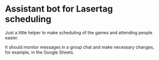 # Assistant bot for Lasertag scheduling

Just a little helper to make scheduling of the games and attending people easier.

It should monitor messages in a group chat and make necessary changes, for example, in the Google Sheets.